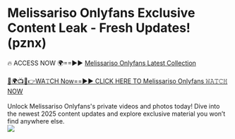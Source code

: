 # Melissariso Onlyfans Exclusive Content Leak - Fresh Updates! (pznx)

🔥 ACCESS NOW 🌍==►► <a href="https://tinyurl.com/kvy9nzfs" rel="nofollow">Melissariso Onlyfans Latest Collection</a>
<br><br>
[🔴🌍📺📱👉WA𝚃CH Now==►► CLICK HERE TO Melissariso Onlyfans 𝚆𝙰𝚃𝙲𝙷 NOW](https://tinyurl.com/kvy9nzfs)
<br><br>
Unlock Melissariso Onlyfans's private videos and photos today! Dive into the newest 2025 content updates and explore exclusive material you won’t find anywhere else.
<br>
<a href="https://tinyurl.com/kvy9nzfs" rel="nofollow" data-target="animated-image.originalLink"><img src="https://camo.githubusercontent.com/8a4f000d20f83aca3bf7ec5f350d767afa0574a8a352519fd8cfa583a6f93a33/68747470733a2f2f692e696d6775722e636f6d2f644a486b345a712e676966" data-canonical-src="https://i.imgur.com/dJHk4Zq.gif" style="max-width: 100%; display: inline-block;" data-target="animated-image.originalImage"></a>
<br>
